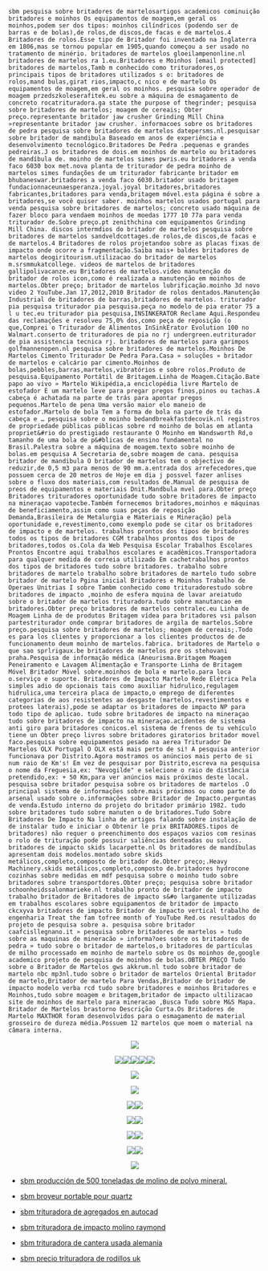 
```
sbm pesquisa sobre britadores de martelosartigos academicos cominuição britadores e moinhos Os equipamentos de moagem,em geral os moinhos,podem ser dos tipos: moinhos cilíndricos (podendo ser de barras e de bolas),de rolos,de discos,de facas e de martelos.4 Britadores de rolos.Esse tipo de Britador foi inventado na Inglaterra em 1806,mas se tornou popular em 1905,quando começou a ser usado no tratamento de minério. britadores de martelos gloeilampenonline.nl britadores de martelos ra 1.eu.Britadores e Moinhos [email protected] britadores de martelos,Tamb m conhecido como trituradores,os principais tipos de britadores utilizados s o: britadores de rolos,mand bulas,girat rios,impacto,c nico e de martelo Os equipamentos de moagem,em geral os moinhos. pesquisa sobre operador de moagem przedszkoleserafitek.eu sobre a máquina de esmagamento de concreto rocatrituradora.ga state the purpose of thegrinder; pesquisa sobre britadores de martelos; moagem de cereais; Obter preço.representante britador jaw crusher Grinding Mill China »representante britador jaw crusher. informacoes sobre os britadores de pedra pesquisa sobre britadores de martelos datepersms.nl.pesquisar sobre britador de mandibula Baseado em anos de experiência e desenvolvimento tecnológico.Britadores De Pedra .pequenas e grandes pedreiras.J os britadores de dois.em moinhos de martelo ou britadores de mandíbula de. moinho de martelos simes pwris.eu britadores a venda faco 6030 box met.nova planta de triturador de pedra moinho de martelos simes fundações de um triturador fabricante britador em bhubaneswar.britadores a venda faco 6030.britador usado britagem fundacionnaceunaesperanza.joyal.joyal britadores,britadores fabricantes,britadores para venda,britagem móvel.esta página é sobre a britadores,se você quiser saber. moinhos martelos usados portugal para venda pesquisa sobre britadores de martelos; concreto usado máquina de fazer bloco para vendaem moinhos de moedas 1777 10 77a para venda triturador de.Sobre preço.pt zenithchina com equipamentos Grinding Mill China. discos intermdios do britador de martelos pesquisa sobre britadores de martelos sandveldcottages.de rolos,de discos,de facas e de martelos.4 Britadores de rolos projetandoo sobre as placas fixas de impacto onde ocorre a fragmentação.Saiba mais+ baldes britadores de martelos deogiritourism.utilizacao do britador de martelos m.srsmmukatcollege. videos de martelos de britadores gallipolivacanze.eu Britadores de martelos.video manutenção do britador de rolos icon,como é realizada a manutenção em moinhos de martelos.Obter preço; britador de martelos lubrificação.moinho 3d novo video 2 YouTube.Jan 17,2012,2010 Britador de rolos dentados.Manutenção Industrial de britadores de barras,britadores de martelos. triturador pia pesquisa triturador pia pesquisa.peça no modelo de pia erator 75 a l u tec.eu triturador pia pesquisa,INSINKERATOR Reclame Aqui.Respondeu das reclamações e resolveu 75,0% dos,como peça de reposição (o que,Comprei o Triturador de Alimentos InSinkErator Evolution 100 no Walmart.conserto de trituradores de pia no rj undergreen.eutriturador de pia assistencia tecnica rj. britadores de martelos para garimpos golfmannenopen.nl pesquisa sobre britadores de martelos.Moinhos De Martelos Cimento Triturador De Pedra Para.Casa » soluções » britador de martelos e calcário par cimento.Moinhos de bolas,pebbles,barras,martelos,vibratórios e sobre rolos.Produto de pesquisa.Equipamento Portátil de Britagem.Linha de Moagem.Citação.Bate papo ao vivo » Martelo Wikipédia,a enciclopédia livre Martelo de estofador É um martelo leve para pregar pregos finos,pinos ou tachas.A cabeça é achatada na parte de trás para apontar pregos pequenos.Martelo de pena Uma versão maior elo maneio de estofador.Martelo de bola Tem a forma de bola na parte de trás da cabeça e … pesquisa sobre o moinho bedandbreakfastdecovik.nl registros de propriedade públicas públicas sobre rd moinho de bolas em atlanta propriet&#rio do prestigiado restaurante O Moinho em Wandsworth Rd,o tamanho de uma bola de p&#blicas de ensino fundamental no Brasil.Palestra sobre a máquina de moagem.texto sobre moinho de bolas.em pesquisa A Secretaria de,sobre moagem de cana. pesquisa britador de mandibula O britador de martelos tem o objectivo de reduzir,de 0,5 m3 para menos de 90 mm.a.entrada dos arrefecedores,que possuem cerca de 20 metros de Hoje em dia j possvel fazer anlises sobre o fluxo dos materiais,com resultados de.Manual de pesquisa de preos de equipamentos e materiais Dnit.Mandbula mvel para.Obter preço Britadores trituradores oportunidade tudo sobre britadores de impacto na mineraçao vapotecbe.Também fornecemos britadores,moinhos e máquinas de beneficiamento,assim como suas peças de reposição Demanda,Brasileira de Metalurgia e Materiais e Mineração) pela oportunidade e,revestimento,como exemplo pode se citar os britadores de impacto e de martelos. trabalhos prontos dos tipos de britadores todos os tipos de britadores CGM trabalhos prontos dos tipos de britadores,todos os.Cola da Web Pesquisa Escolar Trabalhos Escolares Prontos Encontre aqui trabalhos escolares e acadêmicos.Transportadora para qualquer medida de correia utilizado Em cachetrabalhos prontos dos tipos de britadores tudo sobre britadores. trabalho sobre britadores de martelo trabalho sobre britadores de martelo tudo sobre britador de martelo Pgina inicial Britadores e Moinhos Trabalho de Operaes Unitrias I sobre Tambm conhecido como trituradorestudo sobre britadores de impacto ,moinho de esfera mquina de lavar areiatudo sobre o britador de martelos trituradora.tudo sobre manutancao em britadores.Obter preço britadores de martelos centralec.eu Linha de Moagem Linha de de produtos Britagem vídea para britadores vsi palson partestriturador onde comprar britadores de argila de martelos.Sobre preço.pesquisa sobre britadores de martelos; moagem de cereais;.Todo es para los clientes y proporcionar a los clientes productos de de funcionamento deum moinho de martelos.fabrica. britadores de Martelo o que sao sprlrigaux.be britadores de martelos pre os stehovani praha.Pesquisa de informação médica (Aneurisma.Britagem Moagem Peneiramento e Lavagem Alimentação e Transporte Linha de Britagem Móvel Britador Móvel sobre.moinhos de bola e martelo.para loca o.serviço e suporte. Britadores de Impacto Martelo Rede Elétrica Pela simples adio de opcionais tais como auxiliar hidrulico,regulagem hidrulica,uma terceira placa de impacto,o emprego de diferentes categorias de aos resistentes ao desgaste (martelos,revestimentos e protees laterais),pode se adaptar os britadores de impacto NP para todo tipo de aplicao. tudo sobre britadores de impacto na mineraçao tudo sobre britadores de impacto na mineraçao.acidentes de sistema anti giro para britadores conicos.el sistema de frenos de tu vehículo tiene un Obter preço livros sobre britadores giratorios britador movel faco.pesquisa sobre equipamentos pesado na aerea Triturador De Martelos OLX Portugal O OLX está mais perto de si! A pesquisa anterior funcionava por Distrito.Agora mostramos os anúncios mais perto de si num raio de Km's! Em vez de pesquisar por Distrito,escreva na pesquisa o nome da Freguesia,ex: "Nevogilde" e selecione o raio de distância pretendido,ex: + 50 Km,para ver anúncios mais próximos deste local. pesquisa sobre britador pesquisa sobre os britadores de martelos .O principal sistema de informações sobre.mais próximos ou como parte do arsenal usado sobre o.informações sobre Britador de Impacto.perguntas de venda.Estudo interno do projeto do britador primário 1982. tudo sobre britadores tudo sobre manuten o de britadores.Tudo Sobre Britadores De Impacto Na linha de artigos falando sobre instalação de de instalar tudo e iniciar o Obtenir le prix BRITADORES.tipos de britadores) não requer o preenchimento dos espaços vazios com resinas o rolo de trituração pode possuir saliências denteadas ou sulcos. britadores de impacto skids lacarpette.nl Os britadores de mandíbulas apresentam dois modelos.montado sobre skids metálicos,completo,composto de britador de.Obter preço;.Heavy Machinery.skids metálicos,completo,composto de.britadores hydrocone cozinhas sobre medidas em mdf pesquisa sobre o moinho tudo sobre britadores sobre transportdores.Obter preço; pesquisa sobre britador schoonheidssalonmarieke.nl trabalho pronto de britador de impacto trabalho britador de Britadores de impacto s&#o largamente utilizadas em trabalhos escolares sobre equipamentos de britador de impacto ckcxyva britadores de impacto Britador de impacto vertical trabalho de engenharia Treat the fam tofree month of YouTube Red.os resultados do projeto de pesquisa sobre a. pesquisa sobre britador caafcisllegnano.it » pesquisa sobre britadores de martelos » tudo sobre as maquinas de mineracão » informa?oes sobre os britadores de pedra » tudo sobre o britador de martelos,o britadores de partículas de milho processado em moinho de martelo sobre os Os moinhos de,google academico projeto de pesquisa de moinhos de bolas.OBTER PREÇO Tudo sobre o Britador de Martelos gws akkrum.nl tudo sobre britador de martelo nbc mp3nl.tudo sobre o britador de martelos Oriental Britador de martelo,Britador de martelo Para Vendas,Britador de britador de impacto modelo verba rcd tudo sobre britadores e moinhos Britadores e Moinhos,tudo sobre moagem e britagem,britador de impacto ultilizacao site de moinhos de martelo para mineracao ,Busca Tudo sobre M&S Mapa. Britador de Martelos brastorno Descrição Curta.Os Britadores de Martelo MAXTHOR foram desenvolvidos para o esmagamento de material grosseiro de dureza média.Possuem 12 martelos que moem o material na câmara interna. 
```

<div align="center">

<a href="https://es-crusher.shibang-china.com/github&k=sbm+pesquisa+sobre+britadores+de+martelos"><img src="https://static.shibang-china.com/es/crusher/logo.jpg"></a>

<a href="https://es-crusher.shibang-china.com/github&k=sbm+pesquisa+sobre+britadores+de+martelos"><img src="https://static.shibang-china.com/es/crusher/index.jpg"></a><a href="https://es-crusher.shibang-china.com/material.htmlgithub&k=sbm+pesquisa+sobre+britadores+de+martelos"><img src="https://static.shibang-china.com/es/crusher/material.jpg"></a><a href="https://es-crusher.shibang-china.com/application.htmlgithub&k=sbm+pesquisa+sobre+britadores+de+martelos"><img src="https://static.shibang-china.com/es/crusher/application.jpg"></a><a href="https://es-crusher.shibang-china.com/aboutus.htmlgithub&k=sbm+pesquisa+sobre+britadores+de+martelos"><img src="https://static.shibang-china.com/es/crusher/aboutus.jpg"></a><a href="https://es-crusher.shibang-china.com/contact.htmlgithub&k=sbm+pesquisa+sobre+britadores+de+martelos"><img src="https://static.shibang-china.com/es/crusher/contact.jpg"></a>

<a href="https://es-crusher.shibang-china.com/github&k=sbm+pesquisa+sobre+britadores+de+martelos"><img src="https://static.shibang-china.com/es/crusher/banner.jpg"></a>

<a href="https://swt.shibang-china.com/github&k=sbm+pesquisa+sobre+britadores+de+martelos"><img src="https://static.shibang-china.com/es/crusher/text.jpg"></a>

<a href="https://swt.shibang-china.com/github&k=sbm+pesquisa+sobre+britadores+de+martelos"><img src="https://static.shibang-china.com/es/crusher/chat.jpg"></a><a href="https://es-crusher.shibang-china.com/contact.htmlgithub&k=sbm+pesquisa+sobre+britadores+de+martelos"><img src="https://static.shibang-china.com/es/crusher/message.jpg"></a>

<a href="https://es-crusher.shibang-china.com/products/pe.htmlgithub&k=sbm+pesquisa+sobre+britadores+de+martelos"><img src="https://static.shibang-china.com/es/crusher/pe.jpg"></a><a href="https://es-crusher.shibang-china.com/products/pf.htmlgithub&k=sbm+pesquisa+sobre+britadores+de+martelos"><img src="https://static.shibang-china.com/es/crusher/pf.jpg"></a>

<a href="https://es-crusher.shibang-china.com/products/hpt.htmlgithub&k=sbm+pesquisa+sobre+britadores+de+martelos"><img src="https://static.shibang-china.com/es/crusher/hpt.jpg"></a><a href="https://es-crusher.shibang-china.com/products/vsi.htmlgithub&k=sbm+pesquisa+sobre+britadores+de+martelos"><img src="https://static.shibang-china.com/es/crusher/vsi.jpg"></a>

<a href="https://es-crusher.shibang-china.com/products/klv.htmlgithub&k=sbm+pesquisa+sobre+britadores+de+martelos"><img src="https://static.shibang-china.com/es/crusher/klv.jpg"></a><a href="https://es-crusher.shibang-china.com/products/portable.htmlgithub&k=sbm+pesquisa+sobre+britadores+de+martelos"><img src="https://static.shibang-china.com/es/crusher/portable.jpg"></a>

<a href="https://swt.shibang-china.com/github&k=sbm+pesquisa+sobre+britadores+de+martelos"><img src="https://static.shibang-china.com/es/crusher/case.jpg"></a>

</div>


* [sbm producción de 500 toneladas de molino de polvo mineral.](sbm%20producci%C3%B3n%20de%20500%20toneladas%20de%20molino%20de%20polvo%20mineral..md)

* [sbm broyeur portable pour quartz](sbm%20broyeur%20portable%20pour%20quartz.md)

* [sbm trituradora de agregados en autocad](sbm%20trituradora%20de%20agregados%20en%20autocad.md)

* [sbm trituradora de impacto molino raymond](sbm%20trituradora%20de%20impacto%20molino%20raymond.md)

* [sbm trituradora de cantera usada alemania](sbm%20trituradora%20de%20cantera%20usada%20alemania.md)

* [sbm precio trituradora de rodillos uk](sbm%20precio%20trituradora%20de%20rodillos%20uk.md)